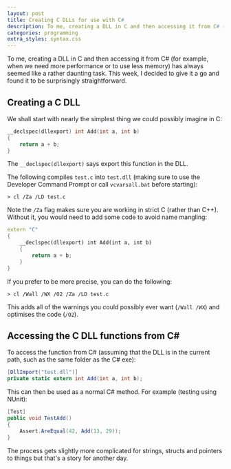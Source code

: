 ```yaml
---
layout: post
title: Creating C DLLs for use with C#
description: To me, creating a DLL in C and then accessing it from C# (for example, when we need more performance or to use less memory) has always seemed like a rather daunting task. This week, I decided to give it a go and found it to be surprisingly straightforward.
categories: programming
extra_styles: syntax.css
---
```

To me, creating a DLL in C and then accessing it from C# (for example, when we need more performance or to use less memory) has always seemed like a rather daunting task. This week, I decided to give it a go and found it to be surprisingly straightforward.

## Creating a C DLL

We shall start with nearly the simplest thing we could possibly imagine in C:

```c
__declspec(dllexport) int Add(int a, int b)
{
    return a + b;
}
```

The `__declspec(dllexport)` says export this function in the DLL.

The following compiles `test.c` into `test.dll` (making sure to use the Developer Command Prompt or call `vcvarsall.bat` before starting):

```shell
> cl /Za /LD test.c
```

Note the `/Za` flag makes sure you are working in strict C (rather than C++). Without it, you would need to add some code to avoid name mangling:

```c++
extern "C"
{
    __declspec(dllexport) int Add(int a, int b)
    {
        return a + b;
    }
}
```

If you prefer to be more precise, you can do the following:

```shell
> cl /Wall /WX /O2 /Za /LD test.c
```

This adds all of the warnings you could possibly ever want (`/Wall /WX`) and optimises the code (`/O2`).

## Accessing the C DLL functions from C#

To access the function from C# (assuming that the DLL is in the current path, such as the same folder as the C# exe):

```c#
[DllImport("test.dll")]
private static extern int Add(int a, int b);
```

This can then be used as a normal C# method. For example (testing using NUnit):

```c#
[Test]
public void TestAdd()
{
    Assert.AreEqual(42, Add(13, 29));
}
```

The process gets slightly more complicated for strings, structs and pointers to things but that's a story for another day.
